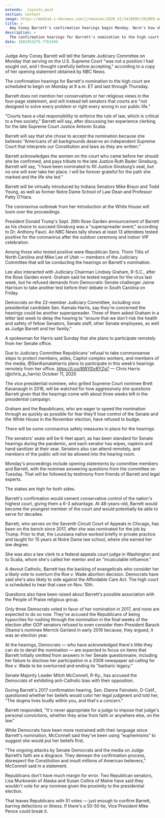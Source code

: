 ```yaml
--- 
extends: _layouts.post 
section: content 
image: https://media4.s-nbcnews.com/j/newscms/2020_41/3418995/201009-amy-coney-barrett-ac-925p_91a583b5a0d81f3e6285b897d6f45de4.nbcnews-fp-1200-630.jpg 
title: > 
  Amy Coney Barrett's confirmation hearings begin Monday. Here's how she'll open. 
description: > 
  The confirmation hearings for Barrett's nomination to the high court are scheduled to begin on Monday at 9 a.m.Thom Tillis of North Carolina and Mike Lee of Utah — members of the Judiciary Committee that will be conducting the hearings on Barrett's nomination.The senators' seats will be 6-feet apart, as has been standard for Senate hearings during the pandemic, and each senator has wipes, napkins and hand sanitizer at their sear.While Democrats have been more restrained with their language since Barrett's nomination, McConnell said they've been using "euphemisms" to suggest she would put her beliefs first."The ongoing attacks by Senate Democrats and the media on Judge Barrett’s faith are a disgrace. 
date: 1602453275.7761946 
--- 
```

Judge Amy Coney Barrett will tell the Senate Judiciary Committee on Monday that serving on the U.S. Supreme Court "was not a position I had sought out, and I thought carefully before accepting," according to a copy of her opening statement obtained by NBC News.

The confirmation hearings for Barrett's nomination to the high court are scheduled to begin on Monday at 9 a.m. ET and last through Thursday.

Barrett does not mention her conservatism or her religious views in the four-page statement, and will instead tell senators that courts are "not designed to solve every problem or right every wrong in our public life."

"Courts have a vital responsibility to enforce the rule of law, which is critical to a free society," Barrett will say, after discussing her experience clerking for the late Supreme Court Justice Antonin Scalia.

Barrett will say that she chose to accept the nomination because she believes "Americans of all backgrounds deserve an independent Supreme Court that interprets our Constitution and laws as they are written."

Barrett acknowledges the women on the court who came before her should she be confirmed, and pays tribute to the late Justice Ruth Bader Ginsburg. Barrett will say, "I have been nominated to fill Justice Ginsburg’s seat, but no one will ever take her place. I will be forever grateful for the path she marked and the life she led.”

Barrett will be virtually introduced by Indiana Senators Mike Braun and Todd Young, as well as former Notre Dame School of Law Dean and Professor Patty O’Hara.

The coronavirus outbreak from her introduction at the White House will loom over the proceedings.

President Donald Trump's Sept. 26th Rose Garden announcement of Barrett as his choice to succeed Ginsburg was a "superspreader event," according to Dr. Anthony Fauci. An NBC News tally shows at least 13 attendees tested positive for the coronavirus after the outdoor ceremony and indoor VIP celebration.

Among those who tested positive were Republican Sens. Thom Tillis of North Carolina and Mike Lee of Utah — members of the Judiciary Committee that will be conducting the hearings on Barrett's nomination.

Lee also interacted with Judiciary Chairman Lindsey Graham, R-S.C., after the Rose Garden event. Graham said he tested negative for the virus last week, but he refused demands from Democratic Senate challenger Jaime Harrison to take another test before their debate in South Carolina on Friday.

Democrats on the 22-member Judiciary Committee, including vice presidential candidate Sen. Kamala Harris, say they're concerned the hearings could be another superspreader. Three of them asked Graham in a letter last week to delay the hearing to "ensure that we don't risk the health and safety of fellow Senators, Senate staff, other Senate employees, as well as Judge Barrett and her family."

A spokesman for Harris said Sunday that she plans to participate remotely from her Senate office.

Due to Judiciary Committee Republicans’ refusal to take commonsense steps to protect members, aides, Capitol complex workers, and members of the media, @SenKamalaHarris plans to participate in this week’s hearings remotely from her office. https://t.co/8WYDyRYZg7 — Chris Harris (@chris_p_harris) October 11, 2020

The vice presidential nominee, who grilled Supreme Court nominee Brett Kavanaugh in 2018, will be watched for how aggressively she questions Barrett given that the hearings come with about three weeks left in the presidential campaign.

Graham and the Republicans, who are eager to speed the nomination through as quickly as possible for fear they'll lose control of the Senate and the White House in the November election, have refused to budge.

There will be some coronavirus safety measures in place for the hearings.

The senators' seats will be 6-feet apart, as has been standard for Senate hearings during the pandemic, and each senator has wipes, napkins and hand sanitizer at their sear. Senators also can attend remotely, and members of the public will not be allowed into the hearing room.

Monday's proceedings include opening statements by committee members and Barrett, with the nominee answering questions from the committee on Tuesday. That will be followed by testimony from friends of Barrett and legal experts.

The stakes are high for both sides.

Barrett's confirmation would cement conservative control of the nation's highest court, giving them a 6-3 advantage. At 48-years-old, Barrett would become the youngest member of the court and would potentially be able to serve for decades.

Barrett, who serves on the Seventh Circuit Court of Appeals in Chicago, has been on the bench since 2017, after she was nominated for the job by Trump. Prior to that, the Louisiana native worked briefly in private practice and taught for 15 years at Notre Dame law school, where she earned her law degree.

She was also a law clerk to a federal appeals court judge in Washington and to Scalia, whom she's called her mentor and an "incalculable influence."

A devout Catholic, Barrett has the backing of evangelicals who consider her a likely vote to overturn the Roe v. Wade abortion decision. Democrats have said she's also likely to side against the Affordable Care Act. The high court is scheduled to hear that case on Nov. 10th.

Questions also have been raised about Barrett's possible association with the People of Praise religious group.

Only three Democrats voted in favor of her nomination in 2017, and none are expected to do so now. They've accused the Republicans of being hypocrites for rushing through the nomination in the final weeks of the election after GOP senators refused to even consider then-President Barack Obama's nominee Merrick Garland in early 2016 because, they argued, it was an election year.

At the hearings, Democrats — who have acknowledged there's little they can do to derail the nomination — are expected to focus on items that Barrett initially omitted from answers in her Senate questionnaire, including her failure to disclose her participation in a 2006 newspaper ad calling for Roe v. Wade to be overturned and ending its "barbaric legacy."

Senate Majority Leader Mitch McConnell, R-Ky., has accused the Democrats of exhibiting anti-Catholic bias with their opposition.

During Barrett's 2017 confirmation hearing, Sen. Dianne Feinstein, D-Calif., questioned whether her beliefs would color her legal judgment and told her, "The dogma lives loudly within you, and that's a concern."

Barrett responded, "It's never appropriate for a judge to impose that judge's personal convictions, whether they arise from faith or anywhere else, on the law."

While Democrats have been more restrained with their language since Barrett's nomination, McConnell said they've been using "euphemisms" to suggest she would put her beliefs first.

"The ongoing attacks by Senate Democrats and the media on Judge Barrett’s faith are a disgrace. They demean the confirmation process, disrespect the Constitution and insult millions of American believers," McConnell said in a statement.

Republicans don't have much margin for error. Two Republican senators, Lisa Murkowski of Alaska and Susan Collins of Maine have said they wouldn't vote for any nominee given the proximity to the presidential election.

That leaves Republicans with 51 votes — just enough to confirm Barrett, barring defections or illness. If there's a 50-50 tie, Vice President Mike Pence could break it.